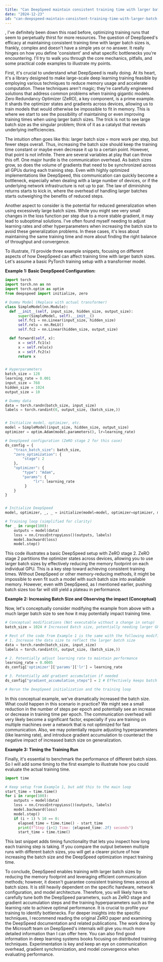 ```yaml
---
title: "Can DeepSpeed maintain consistent training time with larger batch sizes?"
date: "2024-12-23"
id: "can-deepspeed-maintain-consistent-training-time-with-larger-batch-sizes"
---
```


,  I've definitely been down this road before, optimizing training runs that seem to perpetually thirst for more resources. The question of DeepSpeed's efficacy at maintaining consistent training time with larger batch sizes is, frankly, complex and doesn't have a simple yes or no answer. It really hinges on how you define 'consistent' and what specific bottlenecks you're encountering. I'll try to walk you through the core mechanics, pitfalls, and some practical code examples to illustrate my points.

First, it's crucial to understand what DeepSpeed is really doing. At its heart, it's a library designed to make large-scale deep learning training feasible by employing various techniques to reduce memory usage and accelerate computation. These techniques aren't magic; they're carefully engineered solutions that address common problems when training gigantic models. Zero Redundancy Optimizer (ZeRO), a key component, is a prime example. It shards the optimizer states and gradients across devices, allowing us to train models that would otherwise be impossible to fit in memory. This is where we start to see the possibility of maintaining or even improving training times when using larger batch sizes. The trick is not to see large batch size as the singular problem; think of it as a catalyst that reveals underlying inefficiencies.

The intuition often goes like this: larger batch size = more work per step, but fewer steps overall. Thus, increasing the batch size should keep the training time constant or maybe even decrease it up to a certain point. However, that point is not infinite. There are several variables at play that can throw this off. One major hurdle is the communication overhead. As batch sizes grow, so does the volume of gradients that need to be synchronized across all GPUs during each training step. Even with highly optimized implementations like DeepSpeed, this communication can quickly become a bottleneck, especially when dealing with a large number of devices, or if the underlying network infrastructure is not up to par. The law of diminishing returns starts to kick in, where the overhead of handling larger batches starts outweighing the benefits of reduced steps.

Another aspect to consider is the potential for reduced generalization when using excessively large batch sizes. While you might see very small changes in the loss function per step due to a more stable gradient, it may lead to suboptimal solutions. I've often found myself needing to adjust learning rates and other hyperparameters when increasing the batch size to avoid these generalization problems. In these cases, it's less about maintaining the same training time and more about finding the right balance of throughput and convergence.

To illustrate, I'll provide three example snippets, focusing on different aspects of how DeepSpeed can affect training time with larger batch sizes. Let's assume a basic PyTorch training setup with a transformer model.

**Example 1: Basic DeepSpeed Configuration:**

```python
import torch
import torch.nn as nn
import torch.optim as optim
from deepspeed import initialize, zero

# Dummy Model (Replace with actual transformer)
class SimpleModel(nn.Module):
  def __init__(self, input_size, hidden_size, output_size):
      super(SimpleModel, self).__init__()
      self.fc1 = nn.Linear(input_size, hidden_size)
      self.relu = nn.ReLU()
      self.fc2 = nn.Linear(hidden_size, output_size)

  def forward(self, x):
      x = self.fc1(x)
      x = self.relu(x)
      x = self.fc2(x)
      return x


# Hyperparameters
batch_size = 128
learning_rate = 0.001
input_size = 768
hidden_size = 1024
output_size = 10

# Dummy data
data = torch.randn(batch_size, input_size)
labels = torch.randint(0, output_size, (batch_size,))


# Initialize model, optimizer, etc.
model = SimpleModel(input_size, hidden_size, output_size)
optimizer = optim.Adam(model.parameters(), lr=learning_rate)

# DeepSpeed configuration (ZeRO stage 2 for this case)
ds_config = {
    "train_batch_size": batch_size,
    "zero_optimization": {
        "stage": 2
    },
    "optimizer": {
        "type": "Adam",
        "params": {
             "lr": learning_rate
         }
    }
}


# Initialize DeepSpeed
model, optimizer, _, _ = initialize(model=model, optimizer=optimizer, model_parameters=model.parameters(), config_params=ds_config)

# Training loop (simplified for clarity)
for _ in range(100):
    outputs = model(data)
    loss = nn.CrossEntropyLoss()(outputs, labels)
    model.backward(loss)
    model.step()

```

This code illustrates a basic DeepSpeed setup with ZeRO stage 2. ZeRO stage 2 partitions the optimizer states across devices, allowing you to use larger batch sizes by effectively reducing the memory footprint on each individual GPU. This is a key step toward achieving consistent training times. Without DeepSpeed or other memory-reducing methods, it might be impossible to even fit such a model with such batch size into available memory. However, even with DeepSpeed, as I mentioned earlier, pushing batch sizes too far will still yield a plateau in performance.

**Example 2: Increasing Batch Size and Observing the impact (Conceptual)**

Now, let's conceptually consider modifying the example from above with a much larger batch size to see how it may potentially impact training time.

```python
# Conceptual modifications (Not executable without a change in setup)
batch_size = 1024 # Increased Batch size, potentially needing larger GPUs or multi-GPU setup

# Rest of the code from Example 1 is the same with the following modifications:
# 1. Increase the data size to reflect the larger batch size
data = torch.randn(batch_size, input_size)
labels = torch.randint(0, output_size, (batch_size,))

# 2. Potentially adjust learning rate to maintain performance
learning_rate = 0.0005
ds_config['optimizer']['params']['lr'] = learning_rate

# 3. Potentially add gradient accumulation if needed
ds_config["gradient_accumulation_steps"] = 2 # Effectively keeps batch size at 1024 / 2 = 512 from the gradient calculation and reduces communications

# Rerun the DeepSpeed initialization and the training loop

```

In this conceptual example, we've dramatically increased the batch size. What could happen in this scenario in practice? We might see a small reduction in the number of steps per epoch and potentially see an increase or decrease in training time per epoch. The communication overhead will very likely become a significant factor, especially if you are training on multiple machines over a network that is not optimized for fast communication. Also, we may potentially require adjusting hyperparameters (like learning rate), and introduce gradient accumulation to counteract the negative impact of increased batch size on generalization.

**Example 3: Timing the Training Run**

Finally, it's essential to benchmark the performance of different batch sizes. So I will add some timing to the first example to illustrate how you could evaluate the actual training time.

```python
import time

# Keep setup from Example 1, but add this to the main loop
start_time = time.time()
for i in range(100):
    outputs = model(data)
    loss = nn.CrossEntropyLoss()(outputs, labels)
    model.backward(loss)
    model.step()
    if (i + 1) % 10 == 0:
      elapsed_time = time.time() - start_time
      print(f"Step {i+1} Time: {elapsed_time:.2f} seconds")
      start_time = time.time()
```

This last snippet adds timing functionality that lets you inspect how long each training step is taking. If you compare the output between multiple runs with different batch sizes, you will get a clearer picture of how increasing the batch size and the DeepSpeed optimization impact training time.

To conclude, DeepSpeed enables training with larger batch sizes by reducing the memory footprint and leveraging efficient communication methods; however, it doesn't guarantee consistent training times across all batch sizes. It is still heavily dependent on the specific hardware, network configuration, and model architecture. Therefore, you will likely have to carefully tune both the DeepSpeed parameters, such as ZeRO stage and gradient accumulation steps and the training hyperparameters such as the learning rate to achieve optimal performance. It is crucial to profile your training to identify bottlenecks. For deeper insights into the specific techniques, I recommend reading the original ZeRO paper and examining the DeepSpeed documentation and related publications. The work done by the Microsoft team on DeepSpeed's internals will give you much more detailed information than I can offer here. You can also find good information in deep learning systems books focusing on distributed training techniques. Experimentation is key and keep an eye on communication overhead, gradient synchronization, and model convergence when evaluating performance.
